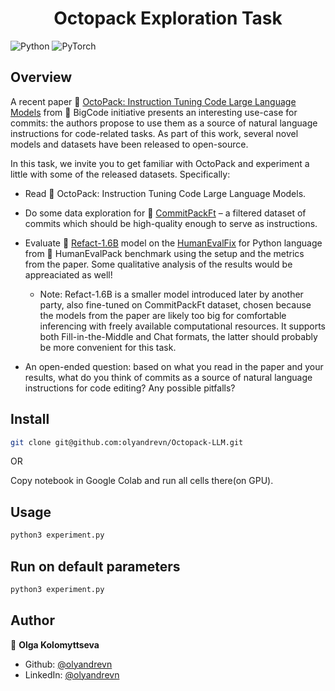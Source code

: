 <h1 align="center">Octopack Exploration Task</h1>
<p>
</p>

![Python](https://img.shields.io/badge/python-3670A0?style=for-the-badge&logo=python&logoColor=ffdd54)
![PyTorch](https://img.shields.io/badge/PyTorch-%23EE4C2C.svg?style=for-the-badge&logo=PyTorch&logoColor=white)


## Overview

A recent paper 📜 [OctoPack: Instruction Tuning Code Large Language Models](https://arxiv.org/pdf/2308.07124.pdf) from 🤗 BigCode initiative presents an interesting use-case for commits: the authors propose to use them as a source of natural language instructions for code-related tasks. As part of this work, several novel models and datasets have been released to open-source.

In this task, we invite you to get familiar with OctoPack and experiment a little with some of the released datasets. Specifically:

* Read 📜 OctoPack: Instruction Tuning Code Large Language Models.
* Do some data exploration for 🤗 [CommitPackFt](https://www.koreancosmetic.cy/products/hydrophilic-cleansing-balm-by-heimish?_pos=6&_fid=1e1b01dfd&_ss=c) – a filtered dataset of commits which should be high-quality enough to serve as instructions.
* Evaluate 🤗 [Refact-1.6B](https://huggingface.co/smallcloudai/Refact-1_6B-fim#chat-format) model on the [HumanEvalFix](https://huggingface.co/datasets/bigcode/humanevalpack) for Python language from 🤗 HumanEvalPack benchmark using the setup and the metrics from the paper. Some qualitative analysis of the results would be appreaciated as well!

    * Note: Refact-1.6B is a smaller model introduced later by another party, also fine-tuned on CommitPackFt dataset, chosen because the models from the paper are likely too big for comfortable inferencing with freely available computational resources. It supports both Fill-in-the-Middle and Chat formats, the latter should probably be more convenient for this task.

* An open-ended question: based on what you read in the paper and your results, what do you think of commits as a source of natural language instructions for code editing? Any possible pitfalls?

  
## Install

```sh
git clone git@github.com:olyandrevn/Octopack-LLM.git
```
OR

Copy notebook in Google Colab and run all cells there(on GPU).

## Usage

```sh
python3 experiment.py
```


## Run on default parameters

```sh
python3 experiment.py
```

## Author

👤 **Olga Kolomyttseva**

* Github: [@olyandrevn](https://github.com/olyandrevn)
* LinkedIn: [@olyandrevn](https://linkedin.com/in/olyandrevn)

